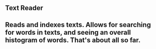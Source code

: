 <h2>
  Text Reader
<h2>

<p>
  Reads and indexes texts.  Allows for searching for words in texts, and seeing an overall histogram of words.  That's about all so far.
</p>
